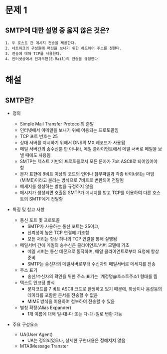 # 문제 1
## SMTP에 대한 설명 중 옳지 않은 것은?
	1. 두 호스트 간 메시지 전송을 제공한다.
	2. 네트워크의 구성원에 패킷을 보내기 위한 하드웨어 주소를 정한다.
	3. 전송에 대해 TCP를 사용한다.
	4. 인터넷상에서 전자우편(E-Mail)의 전송을 규정한다.

# 해설
## SMTP란?
- 정의
	- Simple Mail Transfer Protocol의 준말
	- 인터넷에서 이메일을 보내기 위해 이용되는 프로토콜임
	- TCP 포트 번호는 25
	- 상대 서버를 지시하기 위해서 DNS의 MX 레코드가 사용됨
	- 메일 서버간의 송수신뿐 만 아니라, 메일 클라이언트에서 메일 서버로 메일을 보낼 때에도 사용됨
	- SMTP는 텍스트 기반의 프로토콜로서 모든 문자가 7bit ASCII로 되어있어야 함
	- 문자 표현에 8비트 이상의 코드의 언어나 첨부파일과 각종 바이너리는 마임(MIME)이라고 불리는 방식으로 7비트로 변환되어 전달됨
	- 메세지를 생성하는 방법을 규정하지 않음
	- 메시지가 생성되면 호출된 SMTP가 메시지를 받고 TCP를 이용하여 다른 호스트의 SMTP에게 전달함

- 특징 및 참고 사항
	- 통신 포트 및 프로토콜
		- SMTP가 사용하는 통신 포트는 25이고,
		- 신뢰성이 높은 TCP 연결에 기초함
		- 모든 처리는 항상 하나의 TCP 연결을 통해 실행됨
	- 메일서버 간에 메일의 송수신은 클라이언트/서버 모델에 기초
		- 메일 서버는 통산 데몬으로 동작하며, 메일 클라이언트로부터 요청에 항상 준비
		- SMTP는 송신자의 메일서버로부터 수신자의 메일서버로 메세지를 전송
	- 주소 표기
		- 송신/수신자의 확인을 위한 주소 표기는 `계정명@호스트주소1 형태를 띔
	- 텍스트 인코딩 방식
		- 문자코드를 7 비트 ASCII 코드로 한정하고 있기 때문에, 화상이나 음성등의 데이타를 포함한 문서를 전송할 수 없음
		- MIME 방식을 이용하여 첨부하여 전송할 수 있음
	- 별칭 확장(Alias Expander)
		- 1개 이름에 대해 일-대-다 또는 다-대-일로 변환 가능

- 주요 구성요소
	- UA(User Agent)
		- UA는 정의되었으나, 상세한 구현내용은 정해지지 않음
	- MTA(Message Transter
<!--stackedit_data:
eyJoaXN0b3J5IjpbMjE0MDA3NTQxXX0=
-->
